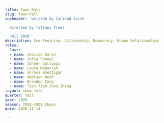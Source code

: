 ```yaml
---
title: Town Hall
slug: town-hall
subheader: 'written by Caridad Svich

  directed by Tiffany Trent

  Fall 2020'
description: Eco-Feminism. Citizenship. Democracy. Human Relationships. A play about the times in which we live, a piece of theatre about being an audience, and an epic, intimate work about what we could do to change the world. <em>Town Hall</em> is part play, part dream, part meeting, part imagining a future in which new ways of connecting must be found…. a group of barely connected people comes together, feeling their way towards… connection? <em>Town Hall</em> explores how are we “us” in a room? In a theatre?
roles:
  Cast:
  - name: Jessica Aaron
  - name: Julia Fennel
  - name: Zander Galluppi
  - name: Laura Mahaniah
  - name: Shreya Shettigar
  - name: Addison Wood
  - name: Brandon Zang
  - name: Tien-Tien Jong Zhang
layout: show-info
quarter: fall
year: 2020
season: 2020-2021 Shows
date: 2020-11-14

---
```

